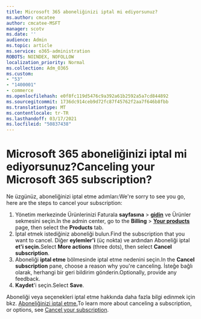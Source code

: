 ```yaml
---
title: Microsoft 365 aboneliğinizi iptal mi ediyorsunuz?
ms.author: cmcatee
author: cmcatee-MSFT
manager: scotv
ms.date: ''
audience: Admin
ms.topic: article
ms.service: o365-administration
ROBOTS: NOINDEX, NOFOLLOW
localization_priority: Normal
ms.collection: Adm_O365
ms.custom:
- "53"
- "1400001"
- commerce
ms.openlocfilehash: e0f8fc119d5476c9a392a61b2592a5a7cd844892
ms.sourcegitcommit: 1736dc914ceb9d72fc87f45762f2aa7f646b8fbb
ms.translationtype: MT
ms.contentlocale: tr-TR
ms.lasthandoff: 03/17/2021
ms.locfileid: "50837438"
---
```

# <a name="canceling-your-microsoft-365-subscription"></a><span data-ttu-id="0ec5b-102">Microsoft 365 aboneliğinizi iptal mi ediyorsunuz?</span><span class="sxs-lookup"><span data-stu-id="0ec5b-102">Canceling your Microsoft 365 subscription?</span></span>

<span data-ttu-id="0ec5b-103">Ne üzgünüz, aboneliğinizi iptal etme adımları:</span><span class="sxs-lookup"><span data-stu-id="0ec5b-103">We're sorry to see you go, here are the steps to cancel your subscription:</span></span>

1. <span data-ttu-id="0ec5b-104">Yönetim merkezinde Ürünlerinizi Faturala **sayfasına**  >  **[gidin](https://go.microsoft.com/fwlink/p/?linkid=842054)** ve  Ürünler sekmesini seçin.</span><span class="sxs-lookup"><span data-stu-id="0ec5b-104">In the admin center, go to the **Billing** > **[Your products](https://go.microsoft.com/fwlink/p/?linkid=842054)** page, then select the **Products** tab.</span></span>
2. <span data-ttu-id="0ec5b-105">İptal etmek istediğiniz aboneliği bulun.</span><span class="sxs-lookup"><span data-stu-id="0ec5b-105">Find the subscription that you want to cancel.</span></span> <span data-ttu-id="0ec5b-106">Diğer **eylemler'i** (üç nokta) ve ardından Aboneliği iptal **et'i seçin.**</span><span class="sxs-lookup"><span data-stu-id="0ec5b-106">Select **More actions** (three dots), then select **Cancel subscription**.</span></span>
3. <span data-ttu-id="0ec5b-107">Aboneliği **iptal etme** bölmesinde iptal etme nedenini seçin.</span><span class="sxs-lookup"><span data-stu-id="0ec5b-107">In the **Cancel subscription** pane, choose a reason why you're canceling.</span></span> <span data-ttu-id="0ec5b-108">İsteğe bağlı olarak, herhangi bir geri bildirim gönderin.</span><span class="sxs-lookup"><span data-stu-id="0ec5b-108">Optionally, provide any feedback.</span></span>
4. <span data-ttu-id="0ec5b-109">**Kaydet**'i seçin.</span><span class="sxs-lookup"><span data-stu-id="0ec5b-109">Select **Save**.</span></span>

<span data-ttu-id="0ec5b-110">Aboneliği veya seçenekleri iptal etme hakkında daha fazla bilgi edinmek için bkz. [Aboneliğinizi iptal etme.](https://docs.microsoft.com/microsoft-365/commerce/subscriptions/cancel-your-subscription)</span><span class="sxs-lookup"><span data-stu-id="0ec5b-110">To learn more about canceling a subscription, or options, see [Cancel your subscription](https://docs.microsoft.com/microsoft-365/commerce/subscriptions/cancel-your-subscription).</span></span>
